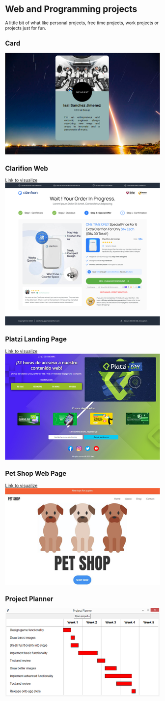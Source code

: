 <h1>Web and Programming projects</h1>
A little bit of what like personal projects, free time projects, work projects or projects just for fun.
<h2>Card</h2>
<img src="Card/Card.PNG">
<br>
<h2>Clarifion Web</h2>
<a href="https://656007e042fc21673ca5d43d--mellifluous-speculoos-311a65.netlify.app/">Link to visualize</a>
<img src="ClarifionWeb/Clarifion Upsell.png">
<br>
<h2>Platzi Landing Page</h2>
<a href="https://tranquil-kleicha-7efa2d.netlify.app/">Link to visualize</a>
<img src="PlatziLandingPage/LandingPage.PNG"></img>

<h2>Pet Shop Web Page</h2>
<a href="https://boisterous-griffin-2d08f4.netlify.app/">Link to visualize</a>
<img src="PetShopWebPage/PetShop.JPG">

<h2>Project Planner</h2>
<img src="ProjectPlanner/ProjectPlanner.PNG">
